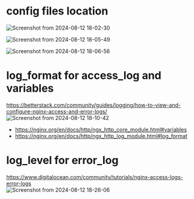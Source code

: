 # config files location

![Screenshot from 2024-08-12 18-02-30](https://github.com/user-attachments/assets/4a1daa65-4cff-424e-9d31-7d0f9e194bd2)

![Screenshot from 2024-08-12 18-05-49](https://github.com/user-attachments/assets/4f9df606-0c64-4126-b989-758d58cd0285)

![Screenshot from 2024-08-12 18-06-56](https://github.com/user-attachments/assets/fa06d8ee-1c7a-4299-88b1-bde7aab86272)

# log_format for access_log and variables

https://betterstack.com/community/guides/logging/how-to-view-and-configure-nginx-access-and-error-logs/ \
![Screenshot from 2024-08-12 18-10-42](https://github.com/user-attachments/assets/819ff83d-bdd8-4703-9212-bcb329484b8a)

- https://nginx.org/en/docs/http/ngx_http_core_module.html#variables
- https://nginx.org/en/docs/http/ngx_http_log_module.html#log_format

# log_level for error_log

https://www.digitalocean.com/community/tutorials/nginx-access-logs-error-logs \
![Screenshot from 2024-08-12 18-26-06](https://github.com/user-attachments/assets/8b715acc-f548-4f19-b202-0e290a244dfa)
